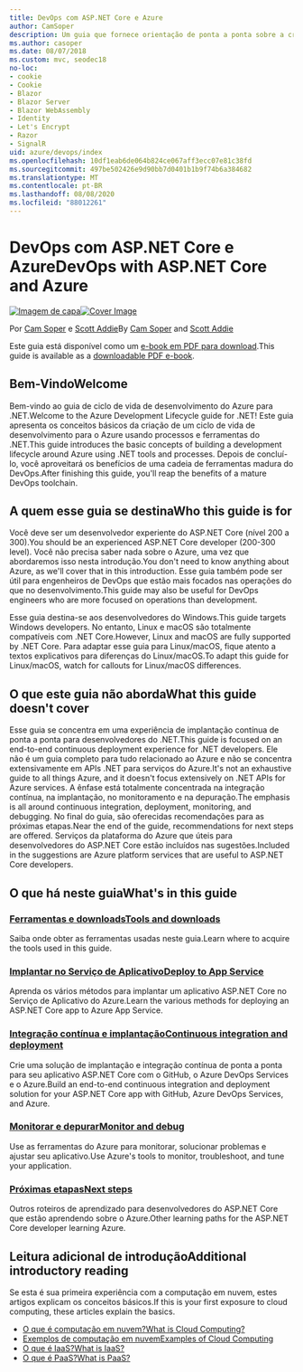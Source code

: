 ```yaml
---
title: DevOps com ASP.NET Core e Azure
author: CamSoper
description: Um guia que fornece orientação de ponta a ponta sobre a criação de um pipeline de DevOps para um aplicativo ASP.NET Core hospedado no Azure.
ms.author: casoper
ms.date: 08/07/2018
ms.custom: mvc, seodec18
no-loc:
- cookie
- Cookie
- Blazor
- Blazor Server
- Blazor WebAssembly
- Identity
- Let's Encrypt
- Razor
- SignalR
uid: azure/devops/index
ms.openlocfilehash: 10df1eab6de064b824ce067aff3ecc07e81c38fd
ms.sourcegitcommit: 497be502426e9d90bb7d0401b1b9f74b6a384682
ms.translationtype: MT
ms.contentlocale: pt-BR
ms.lasthandoff: 08/08/2020
ms.locfileid: "88012261"
---
```

# <a name="devops-with-aspnet-core-and-azure"></a><span data-ttu-id="f6bd1-103">DevOps com ASP.NET Core e Azure</span><span class="sxs-lookup"><span data-stu-id="f6bd1-103">DevOps with ASP.NET Core and Azure</span></span>

<span data-ttu-id="f6bd1-104">[![Imagem de capa](./media/cover-large.png)](https://aka.ms/devopsbook)</span><span class="sxs-lookup"><span data-stu-id="f6bd1-104">[![Cover Image](./media/cover-large.png)](https://aka.ms/devopsbook)</span></span>

<span data-ttu-id="f6bd1-105">Por [Cam Soper](https://twitter.com/camsoper) e [Scott Addie](https://twitter.com/scottaddie)</span><span class="sxs-lookup"><span data-stu-id="f6bd1-105">By [Cam Soper](https://twitter.com/camsoper) and [Scott Addie](https://twitter.com/scottaddie)</span></span>

<span data-ttu-id="f6bd1-106">Este guia está disponível como um [e-book em PDF para download](https://aka.ms/devopsbook).</span><span class="sxs-lookup"><span data-stu-id="f6bd1-106">This guide is available as a [downloadable PDF e-book](https://aka.ms/devopsbook).</span></span>

## <a name="welcome"></a><span data-ttu-id="f6bd1-107">Bem-Vindo</span><span class="sxs-lookup"><span data-stu-id="f6bd1-107">Welcome</span></span> 

<span data-ttu-id="f6bd1-108">Bem-vindo ao guia de ciclo de vida de desenvolvimento do Azure para .NET.</span><span class="sxs-lookup"><span data-stu-id="f6bd1-108">Welcome to the Azure Development Lifecycle guide for .NET!</span></span> <span data-ttu-id="f6bd1-109">Este guia apresenta os conceitos básicos da criação de um ciclo de vida de desenvolvimento para o Azure usando processos e ferramentas do .NET.</span><span class="sxs-lookup"><span data-stu-id="f6bd1-109">This guide introduces the basic concepts of building a development lifecycle around Azure using .NET tools and processes.</span></span> <span data-ttu-id="f6bd1-110">Depois de concluí-lo, você aproveitará os benefícios de uma cadeia de ferramentas madura do DevOps.</span><span class="sxs-lookup"><span data-stu-id="f6bd1-110">After finishing this guide, you'll reap the benefits of a mature DevOps toolchain.</span></span>

## <a name="who-this-guide-is-for"></a><span data-ttu-id="f6bd1-111">A quem esse guia se destina</span><span class="sxs-lookup"><span data-stu-id="f6bd1-111">Who this guide is for</span></span>

<span data-ttu-id="f6bd1-112">Você deve ser um desenvolvedor experiente do ASP.NET Core (nível 200 a 300).</span><span class="sxs-lookup"><span data-stu-id="f6bd1-112">You should be an experienced ASP.NET Core developer (200-300 level).</span></span> <span data-ttu-id="f6bd1-113">Você não precisa saber nada sobre o Azure, uma vez que abordaremos isso nesta introdução.</span><span class="sxs-lookup"><span data-stu-id="f6bd1-113">You don't need to know anything about Azure, as we'll cover that in this introduction.</span></span> <span data-ttu-id="f6bd1-114">Esse guia também pode ser útil para engenheiros de DevOps que estão mais focados nas operações do que no desenvolvimento.</span><span class="sxs-lookup"><span data-stu-id="f6bd1-114">This guide may also be useful for DevOps engineers who are more focused on operations than development.</span></span>

<span data-ttu-id="f6bd1-115">Esse guia destina-se aos desenvolvedores do Windows.</span><span class="sxs-lookup"><span data-stu-id="f6bd1-115">This guide targets Windows developers.</span></span> <span data-ttu-id="f6bd1-116">No entanto, Linux e macOS são totalmente compatíveis com .NET Core.</span><span class="sxs-lookup"><span data-stu-id="f6bd1-116">However, Linux and macOS are fully supported by .NET Core.</span></span> <span data-ttu-id="f6bd1-117">Para adaptar esse guia para Linux/macOS, fique atento a textos explicativos para diferenças do Linux/macOS.</span><span class="sxs-lookup"><span data-stu-id="f6bd1-117">To adapt this guide for Linux/macOS, watch for callouts for Linux/macOS differences.</span></span>

## <a name="what-this-guide-doesnt-cover"></a><span data-ttu-id="f6bd1-118">O que este guia não aborda</span><span class="sxs-lookup"><span data-stu-id="f6bd1-118">What this guide doesn't cover</span></span>

<span data-ttu-id="f6bd1-119">Esse guia se concentra em uma experiência de implantação contínua de ponta a ponta para desenvolvedores do .NET.</span><span class="sxs-lookup"><span data-stu-id="f6bd1-119">This guide is focused on an end-to-end continuous deployment experience for .NET developers.</span></span> <span data-ttu-id="f6bd1-120">Ele não é um guia completo para tudo relacionado ao Azure e não se concentra extensivamente em APIs .NET para serviços do Azure.</span><span class="sxs-lookup"><span data-stu-id="f6bd1-120">It's not an exhaustive guide to all things Azure, and it doesn't focus extensively on .NET APIs for Azure services.</span></span> <span data-ttu-id="f6bd1-121">A ênfase está totalmente concentrada na integração contínua, na implantação, no monitoramento e na depuração.</span><span class="sxs-lookup"><span data-stu-id="f6bd1-121">The emphasis is all around continuous integration, deployment, monitoring, and debugging.</span></span> <span data-ttu-id="f6bd1-122">No final do guia, são oferecidas recomendações para as próximas etapas.</span><span class="sxs-lookup"><span data-stu-id="f6bd1-122">Near the end of the guide, recommendations for next steps are offered.</span></span> <span data-ttu-id="f6bd1-123">Serviços da plataforma do Azure que úteis para desenvolvedores do ASP.NET Core estão incluídos nas sugestões.</span><span class="sxs-lookup"><span data-stu-id="f6bd1-123">Included in the suggestions are Azure platform services that are useful to ASP.NET Core developers.</span></span>

## <a name="whats-in-this-guide"></a><span data-ttu-id="f6bd1-124">O que há neste guia</span><span class="sxs-lookup"><span data-stu-id="f6bd1-124">What's in this guide</span></span>

### <a name="tools-and-downloads"></a>[<span data-ttu-id="f6bd1-125">Ferramentas e downloads</span><span class="sxs-lookup"><span data-stu-id="f6bd1-125">Tools and downloads</span></span>](xref:azure/devops/tools-and-downloads)

<span data-ttu-id="f6bd1-126">Saiba onde obter as ferramentas usadas neste guia.</span><span class="sxs-lookup"><span data-stu-id="f6bd1-126">Learn where to acquire the tools used in this guide.</span></span>

### <a name="deploy-to-app-service"></a>[<span data-ttu-id="f6bd1-127">Implantar no Serviço de Aplicativo</span><span class="sxs-lookup"><span data-stu-id="f6bd1-127">Deploy to App Service</span></span>](xref:azure/devops/deploy-to-app-service)

<span data-ttu-id="f6bd1-128">Aprenda os vários métodos para implantar um aplicativo ASP.NET Core no Serviço de Aplicativo do Azure.</span><span class="sxs-lookup"><span data-stu-id="f6bd1-128">Learn the various methods for deploying an ASP.NET Core app to Azure App Service.</span></span>

### <a name="continuous-integration-and-deployment"></a>[<span data-ttu-id="f6bd1-129">Integração contínua e implantação</span><span class="sxs-lookup"><span data-stu-id="f6bd1-129">Continuous integration and deployment</span></span>](xref:azure/devops/cicd)

<span data-ttu-id="f6bd1-130">Crie uma solução de implantação e integração contínua de ponta a ponta para seu aplicativo ASP.NET Core com o GitHub, o Azure DevOps Services e o Azure.</span><span class="sxs-lookup"><span data-stu-id="f6bd1-130">Build an end-to-end continuous integration and deployment solution for your ASP.NET Core app with GitHub, Azure DevOps Services, and Azure.</span></span>

### <a name="monitor-and-debug"></a>[<span data-ttu-id="f6bd1-131">Monitorar e depurar</span><span class="sxs-lookup"><span data-stu-id="f6bd1-131">Monitor and debug</span></span>](xref:azure/devops/monitor)

<span data-ttu-id="f6bd1-132">Use as ferramentas do Azure para monitorar, solucionar problemas e ajustar seu aplicativo.</span><span class="sxs-lookup"><span data-stu-id="f6bd1-132">Use Azure's tools to monitor, troubleshoot, and tune your application.</span></span>

### <a name="next-steps"></a>[<span data-ttu-id="f6bd1-133">Próximas etapas</span><span class="sxs-lookup"><span data-stu-id="f6bd1-133">Next steps</span></span>](xref:azure/devops/next-steps)

<span data-ttu-id="f6bd1-134">Outros roteiros de aprendizado para desenvolvedores do ASP.NET Core que estão aprendendo sobre o Azure.</span><span class="sxs-lookup"><span data-stu-id="f6bd1-134">Other learning paths for the ASP.NET Core developer learning Azure.</span></span>

## <a name="additional-introductory-reading"></a><span data-ttu-id="f6bd1-135">Leitura adicional de introdução</span><span class="sxs-lookup"><span data-stu-id="f6bd1-135">Additional introductory reading</span></span>

<span data-ttu-id="f6bd1-136">Se esta é sua primeira experiência com a computação em nuvem, estes artigos explicam os conceitos básicos.</span><span class="sxs-lookup"><span data-stu-id="f6bd1-136">If this is your first exposure to cloud computing, these articles explain the basics.</span></span>

* [<span data-ttu-id="f6bd1-137">O que é computação em nuvem?</span><span class="sxs-lookup"><span data-stu-id="f6bd1-137">What is Cloud Computing?</span></span>](https://azure.microsoft.com/overview/what-is-cloud-computing/)
* [<span data-ttu-id="f6bd1-138">Exemplos de computação em nuvem</span><span class="sxs-lookup"><span data-stu-id="f6bd1-138">Examples of Cloud Computing</span></span>](https://azure.microsoft.com/overview/examples-of-cloud-computing/)
* [<span data-ttu-id="f6bd1-139">O que é IaaS?</span><span class="sxs-lookup"><span data-stu-id="f6bd1-139">What is IaaS?</span></span>](https://azure.microsoft.com/overview/what-is-iaas/)
* [<span data-ttu-id="f6bd1-140">O que é PaaS?</span><span class="sxs-lookup"><span data-stu-id="f6bd1-140">What is PaaS?</span></span>](https://azure.microsoft.com/overview/what-is-paas/)
